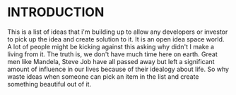INTRODUCTION
=============
This is a list of ideas that i'm building up to allow any developers or investor to pick up the idea and create solution to it.
It is an open idea space world. A lot of people might be kicking against this asking why didn't I make a living from it.
The truth is, we don't have much time here on earth. Great men like Mandela, Steve Job have all passed away but left a significant amount of influence in our lives because of their idealogy about life. So why waste ideas when someone can pick an item in the list and create something beautiful out of it.